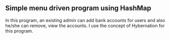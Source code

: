 ## Simple menu driven program using HashMap
In this program, an existing admin can add bank accounts for users and also he/she can remove, view the accounts.
I use the concept of Hybernation for this program.